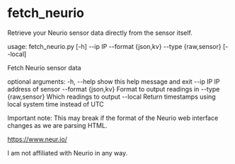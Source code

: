 fetch_neurio
============

Retrieve your Neurio sensor data directly from the sensor itself.

usage: fetch_neurio.py [-h] --ip IP --format {json,kv} --type {raw,sensor}
                       [--local]

Fetch Neurio sensor data

optional arguments:
  -h, --help           show this help message and exit
  --ip IP              IP address of sensor
  --format {json,kv}   Format to output readings in
  --type {raw,sensor}  Which readings to output
  --local              Return timestamps using local system time instead of
                       UTC


Important note: This may break if the format of the Neurio web interface
changes as we are parsing HTML.

https://www.neur.io/

I am not affiliated with Neurio in any way.